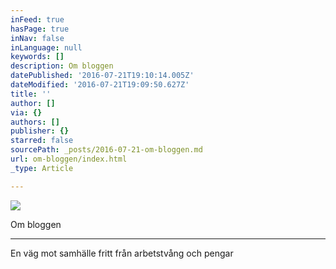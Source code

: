 ```yaml
---
inFeed: true
hasPage: true
inNav: false
inLanguage: null
keywords: []
description: Om bloggen
datePublished: '2016-07-21T19:10:14.005Z'
dateModified: '2016-07-21T19:09:50.627Z'
title: ''
author: []
via: {}
authors: []
publisher: {}
starred: false
sourcePath: _posts/2016-07-21-om-bloggen.md
url: om-bloggen/index.html
_type: Article

---
```

![](https://the-grid-user-content.s3-us-west-2.amazonaws.com/db6f3842-a6c1-4888-9860-f2ee49c6958d.jpg)

Om bloggen

****

En väg mot samhälle fritt från arbetstvång och pengar